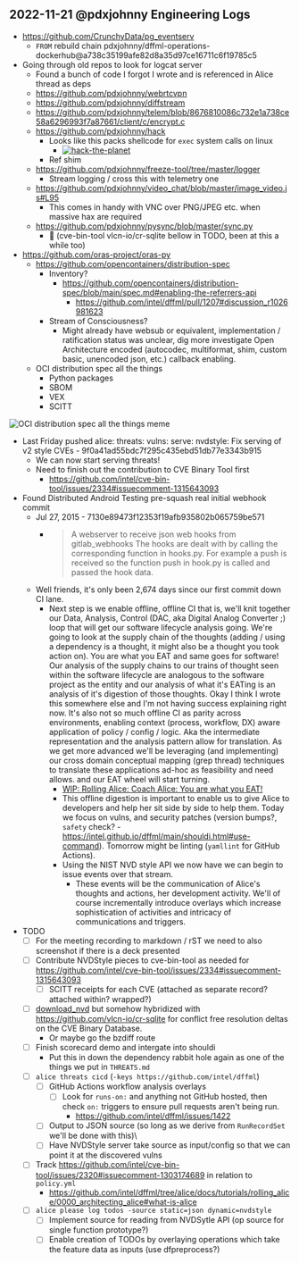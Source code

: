 ## 2022-11-21 @pdxjohnny Engineering Logs

- https://github.com/CrunchyData/pg_eventserv
  - `FROM` rebuild chain pdxjohnny/dffml-operations-dockerhub@a738c35199afe82d8a35d97ce16711c6f19785c5
- Going through old repos to look for logcat server
  - Found a bunch of code I forgot I wrote and is referenced in Alice thread as deps
  - https://github.com/pdxjohnny/webrtcvpn
  - https://github.com/pdxjohnny/diffstream
  - https://github.com/pdxjohnny/telem/blob/8676810086c732e1a738ce58a6296993f7a87661/client/c/encrypt.c
  - https://github.com/pdxjohnny/hack
    - Looks like this packs shellcode for `exec` system calls on linux
      - [![hack-the-planet](https://img.shields.io/badge/hack%20the-planet-blue)](https://github.com/intel/dffml/blob/main/docs/tutorials/rolling_alice/0000_easter_eggs.md#hack-the-planet-)
    - Ref shim
  - https://github.com/pdxjohnny/freeze-tool/tree/master/logger
    - Stream logging / cross this with telemetry one
  - https://github.com/pdxjohnny/video_chat/blob/master/image_video.js#L95
    - This comes in handy with VNC over PNG/JPEG etc. when massive hax are required
  - https://github.com/pdxjohnny/pysync/blob/master/sync.py
    - :grimacing: (cve-bin-tool vlcn-io/cr-sqlite bellow in TODO, been at this a while too)
- https://github.com/oras-project/oras-py
  - https://github.com/opencontainers/distribution-spec
    - Inventory?
      - https://github.com/opencontainers/distribution-spec/blob/main/spec.md#enabling-the-referrers-api
        - https://github.com/intel/dffml/pull/1207#discussion_r1026981623
    - Stream of Consciousness?
      - Might already have websub or equivalent, implementation / ratification status was unclear, dig more investigate Open Architecture encoded (autocodec, multiformat, shim, custom basic, unencoded json, etc.) callback enabling.
  - OCI distribution spec all the things
    - Python packages
    - SBOM
    - VEX
    - SCITT

![OCI distribution spec all the things meme](https://user-images.githubusercontent.com/5950433/203143783-b7f9e731-80bd-42c7-b97d-410d62676758.png)

- Last Friday pushed alice: threats: vulns: serve: nvdstyle: Fix serving of v2 style CVEs - 9f0a41ad55bdc7f295c435ebd51db77e3343b915
  - We can now start serving threats!
  - Need to finish out the contribution to CVE Binary Tool first
    - https://github.com/intel/cve-bin-tool/issues/2334#issuecomment-1315643093
- Found Distributed Android Testing pre-squash real initial webhook commit
  - Jul 27, 2015 - 7130e89473f12353f19afb935802b065759be571
    - > A webserver to receive json web hooks from gitlab_webhooks
      > The hooks are dealt with by calling the corresponding function in
      > hooks.py. For example a push is received so the function push in
      > hook.py is called and passed the hook data.
  - Well friends, it's only been 2,674 days since our first commit down CI lane.
    - Next step is we enable offline, offline CI that is, we'll knit together our
      Data, Analysis, Control (DAC, aka Digital Analog Converter ;) loop that will
      get our software lifecycle analysis going. We're going to look at the supply
      chain of the thoughts (adding / using a dependency is a thought, it might also
      be a thought you took action on). You are what you EAT and same goes for software!
      Our analysis of the supply chains to our trains of thought seen within the
      software lifecycle are analogous to the software project as the entity and our
      analysis of what it's EATing is an analysis of it's digestion of those thoughts.
      Okay I think I wrote this somewhere else and I'm not having success explaining
      right now. It's also not so much offline CI as parity across environments, enabling
      context (process, workflow, DX) aware application of policy / config / logic.
      Aka the intermediate representation and the analysis pattern allow for translation.
      As we get more advanced we'll be leveraging (and implementing) our cross domain
      conceptual mapping (grep thread) techniques to translate these applications ad-hoc
      as feasibility and need allows.
      and our EAT wheel will start turning.
      - [WIP: Rolling Alice: Coach Alice: You are what you EAT!](https://github.com/intel/dffml/discussions/1406?sort=new#discussioncomment-3885559)
      - This offline digestion is important to enable us to give Alice to developers
        and help her sit side by side to help them. Today we focus on vulns, and
        security patches (version bumps?, `safety` check? - https://intel.github.io/dffml/main/shouldi.html#use-command). Tomorrow might be linting
        (`yamllint` for GitHub Actions).
      - Using the NIST NVD style API we now have we can begin to issue events over that
        stream.
        - These events will be the communication of Alice's thoughts and actions, her
          development activity. We'll of course incrementally introduce overlays which
          increase sophistication of activities and intricacy of communications and
          triggers.
- TODO
  - [ ] For the meeting recording to markdown / rST we need to also screenshot if there is a deck presented
  - [ ] Contribute NVDStyle pieces to cve-bin-tool as needed for https://github.com/intel/cve-bin-tool/issues/2334#issuecomment-1315643093
    - [ ] SCITT receipts for each CVE (attached as separate record? attached within? wrapped?)
  - [ ] [download_nvd](https://github.com/pdxjohnny/download_nvd) but somehow hybridized with https://github.com/vlcn-io/cr-sqlite for conflict free resolution deltas on the CVE Binary Database.
    - Or maybe go the bzdiff route
  - [ ] Finish scorecard demo and intergate into shouldi
    - Put this in down the dependency rabbit hole again as one of the things we put in `THREATS.md`
  - [ ] `alice threats cicd` (`-keys https://github.com/intel/dffml`)
    - [ ] GitHub Actions workflow analysis overlays
      - [ ] Look for `runs-on:` and anything not GitHub hosted, then
            check `on:` triggers to ensure pull requests aren't being run.
        -  https://github.com/intel/dffml/issues/1422
    - [ ] Output to JSON source (so long as we derive from `RunRecordSet` we'll be done with this)\
    - [ ] Have NVDStyle server take source as input/config so that we can point it at the discovered vulns
  - [ ] Track https://github.com/intel/cve-bin-tool/issues/2320#issuecomment-1303174689
        in relation to `policy.yml`
    - https://github.com/intel/dffml/tree/alice/docs/tutorials/rolling_alice/0000_architecting_alice#what-is-alice
  - [ ] `alice please log todos -source static=json dynamic=nvdstyle`
    - [ ] Implement source for reading from NVDSytle API (op source for single function prototype?)
    - [ ] Enable creation of TODOs by overlaying operations which take the feature data as inputs (use dfpreprocess?)